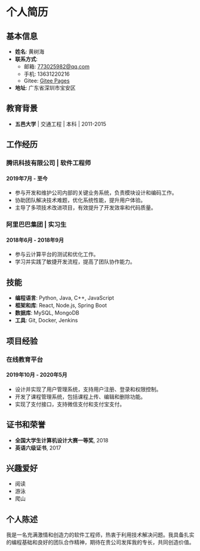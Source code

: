 <!-- 插入背景图片 -->
<div style="position: relative;">
  <img src="https://wanx.alicdn.com/wanx/1086410552274749/text_to_image/d3118266d9aa4a71a6cf3be93905f221_0.png?x-oss-process=image/watermark,image_d2FueC93YXRlcm1hcmsvcWlhbndlbl93YXRlcm1hcmsucG5n,t_80,g_se,x_30,y_30/format,webp" alt="简历背景图" style="width: 100%; height: auto; position: absolute; top: 0; left: 0; z-index: -1;" />
</div>

# 个人简历

## 基本信息

- **姓名**: 黄树海
- **联系方式**:
  - 邮箱: 773025982@qq.com
  - 手机: 13631220216
  - Gitee: [Gitee Pages](https://gitee.com/shuhaihuang)
- **地址**: 广东省深圳市宝安区

## 教育背景

- **五邑大学** | 交通工程 | 本科 | 2011-2015

## 工作经历

### 腾讯科技有限公司 | 软件工程师

#### 2019年7月 - 至今

- 参与开发和维护公司内部的关键业务系统，负责模块设计和编码工作。
- 协助团队解决技术难题，优化系统性能，提升用户体验。
- 主导了多项技术改进项目，有效提升了开发效率和代码质量。

### 阿里巴巴集团 | 实习生

#### 2018年6月 - 2018年9月

- 参与云计算平台的测试和优化工作。
- 学习并实践了敏捷开发流程，提高了团队协作能力。

## 技能

- **编程语言**: Python, Java, C++, JavaScript
- **框架和库**: React, Node.js, Spring Boot
- **数据库**: MySQL, MongoDB
- **工具**: Git, Docker, Jenkins

## 项目经验

### 在线教育平台

#### 2019年10月 - 2020年5月

- 设计并实现了用户管理系统，支持用户注册、登录和权限控制。
- 开发了课程管理系统，包括课程上传、编辑和删除功能。
- 实现了支付接口，支持微信支付和支付宝支付。

## 证书和荣誉

- **全国大学生计算机设计大赛一等奖**, 2018
- **英语六级证书**, 2017

## 兴趣爱好

- 阅读
- 游泳
- 爬山

## 个人陈述

我是一名充满激情和创造力的软件工程师，热衷于利用技术解决问题。我具备扎实的编程基础和良好的团队合作精神，期待在贵公司发挥我的专长，共同创造价值。
